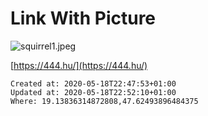 # Link With Picture

![squirrel1.jpeg](./_resources/link_with_picture.resources/squirrel1.jpeg)

[https://444.hu/](https://444.hu/)

    Created at: 2020-05-18T22:47:53+01:00
    Updated at: 2020-05-18T22:52:10+01:00
    Where: 19.13836314872808,47.62493896484375

